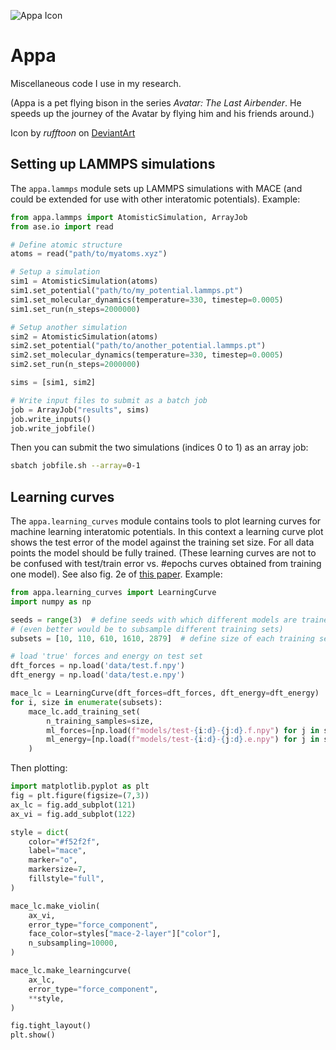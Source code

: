 ![Appa Icon](https://images-wixmp-ed30a86b8c4ca887773594c2.wixmp.com/f/0a1d2e33-9dcf-47be-8ecd-c0af5458c545/drieup-065047ff-715e-467b-a309-31ff11b7a61a.jpg/v1/fill/w_150,h_150,q_75,strp/appa_icon_by_rufftoon_drieup-fullview.jpg?token=eyJ0eXAiOiJKV1QiLCJhbGciOiJIUzI1NiJ9.eyJzdWIiOiJ1cm46YXBwOjdlMGQxODg5ODIyNjQzNzNhNWYwZDQxNWVhMGQyNmUwIiwiaXNzIjoidXJuOmFwcDo3ZTBkMTg4OTgyMjY0MzczYTVmMGQ0MTVlYTBkMjZlMCIsIm9iaiI6W1t7ImhlaWdodCI6Ijw9MjAwIiwicGF0aCI6IlwvZlwvMGExZDJlMzMtOWRjZi00N2JlLThlY2QtYzBhZjU0NThjNTQ1XC9kcmlldXAtMDY1MDQ3ZmYtNzE1ZS00NjdiLWEzMDktMzFmZjExYjdhNjFhLmpwZyIsIndpZHRoIjoiPD0yMDAifV1dLCJhdWQiOlsidXJuOnNlcnZpY2U6aW1hZ2Uub3BlcmF0aW9ucyJdfQ.nmOkivf8pvdmI2b2LL6Qa_qBiid5-RG7JfypiQdTHZ8)

# Appa

Miscellaneous code I use in my research. 

(Appa is a pet flying bison in the series *Avatar: The Last Airbender*. He speeds up the journey of the Avatar by flying him and his friends around.)

Icon by *rufftoon* on [DeviantArt](https://www.deviantart.com/rufftoon/art/Appa-Icon-46208689)

## Setting up LAMMPS simulations
The `appa.lammps` module sets up LAMMPS simulations with MACE (and could be extended for use with other interatomic potentials). Example:

```python
from appa.lammps import AtomisticSimulation, ArrayJob
from ase.io import read

# Define atomic structure
atoms = read("path/to/myatoms.xyz")

# Setup a simulation
sim1 = AtomisticSimulation(atoms)
sim1.set_potential("path/to/my_potential.lammps.pt")
sim1.set_molecular_dynamics(temperature=330, timestep=0.0005)
sim1.set_run(n_steps=2000000)

# Setup another simulation
sim2 = AtomisticSimulation(atoms)
sim2.set_potential("path/to/another_potential.lammps.pt")
sim2.set_molecular_dynamics(temperature=330, timestep=0.0005)
sim2.set_run(n_steps=2000000)

sims = [sim1, sim2]

# Write input files to submit as a batch job
job = ArrayJob("results", sims)
job.write_inputs()
job.write_jobfile()
```

Then you can submit the two simulations (indices 0 to 1) as an array job:

```bash
sbatch jobfile.sh --array=0-1
```


## Learning curves
The `appa.learning_curves` module contains tools to plot learning curves for machine learning interatomic potentials. In this context a learning curve plot shows the test error of the model against the training set size. For all data points the model should be fully trained. (These learning curves are not to be confused with test/train error vs. #epochs curves obtained from training one model). See also fig. 2e of [this paper](https://arxiv.org/pdf/2404.12367). Example:

```python
from appa.learning_curves import LearningCurve 
import numpy as np

seeds = range(3)  # define seeds with which different models are trained
# (even better would be to subsample different training sets)
subsets = [10, 110, 610, 1610, 2879]  # define size of each training set

# load 'true' forces and energy on test set
dft_forces = np.load('data/test.f.npy')
dft_energy = np.load('data/test.e.npy')

mace_lc = LearningCurve(dft_forces=dft_forces, dft_energy=dft_energy)
for i, size in enumerate(subsets):
    mace_lc.add_training_set(
        n_training_samples=size,
        ml_forces=[np.load(f"models/test-{i:d}-{j:d}.f.npy") for j in seeds],
        ml_energy=[np.load(f"models/test-{i:d}-{j:d}.e.npy") for j in seeds],
    )
```

Then plotting:

```python
import matplotlib.pyplot as plt
fig = plt.figure(figsize=(7,3))
ax_lc = fig.add_subplot(121)
ax_vi = fig.add_subplot(122)

style = dict(
    color="#f52f2f",
    label="mace",
    marker="o",
    markersize=7,
    fillstyle="full",
)

mace_lc.make_violin(
    ax_vi, 
    error_type="force_component",
    face_color=styles["mace-2-layer"]["color"],
    n_subsampling=10000,
)

mace_lc.make_learningcurve(
    ax_lc,
    error_type="force_component",
    **style,
)

fig.tight_layout()
plt.show()
```

